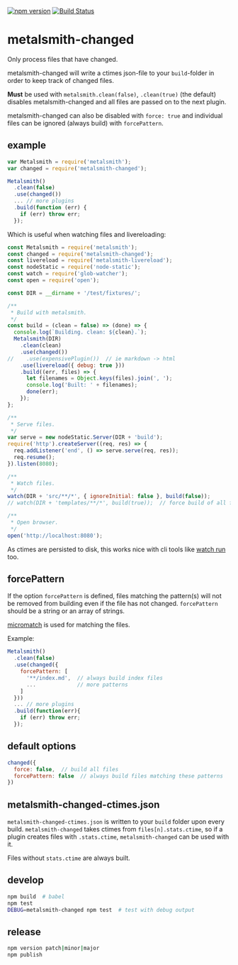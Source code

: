 [![npm version](https://badge.fury.io/js/metalsmith-changed.svg)](https://badge.fury.io/js/metalsmith-changed) [![Build Status](https://travis-ci.org/arve0/metalsmith-changed.svg?branch=master)](https://travis-ci.org/arve0/metalsmith-changed)

# metalsmith-changed
Only process files that have changed.

metalsmith-changed will write a ctimes json-file to your `build`-folder in order to keep track of changed files.

 **Must** be used with `metalsmith.clean(false)`, `.clean(true)` (the default) disables metalsmith-changed and all files are passed on to the next plugin.

 metalsmith-changed can also be disabled with `force: true` and individual files can be ignored (always build) with `forcePattern`.


## example
```js
var Metalsmith = require('metalsmith');
var changed = require('metalsmith-changed');

Metalsmith()
  .clean(false)
  .use(changed())
  ... // more plugins
  .build(function (err) {
    if (err) throw err;
  });
```

Which is useful when watching files and livereloading:
```js
const Metalsmith = require('metalsmith');
const changed = require('metalsmith-changed');
const livereload = require('metalsmith-livereload');
const nodeStatic = require('node-static');
const watch = require('glob-watcher');
const open = require('open');

const DIR = __dirname + '/test/fixtures/';

/**
 * Build with metalsmith.
 */
const build = (clean = false) => (done) => {
  console.log(`Building. clean: ${clean}.`);
  Metalsmith(DIR)
    .clean(clean)
    .use(changed())
//    .use(expensivePlugin())  // ie markdown -> html
    .use(livereload({ debug: true }))
    .build((err, files) => {
      let filenames = Object.keys(files).join(', ');
      console.log('Built: ' + filenames);
      done(err);
    });
};

/**
 * Serve files.
 */
var serve = new nodeStatic.Server(DIR + 'build');
require('http').createServer((req, res) => {
  req.addListener('end', () => serve.serve(req, res));
  req.resume();
}).listen(8080);

/**
 * Watch files.
 */
watch(DIR + 'src/**/*', { ignoreInitial: false }, build(false));
// watch(DIR + 'templates/**/*', build(true));  // force build of all files

/**
 * Open browser.
 */
open('http://localhost:8080');
```

As ctimes are persisted to disk, this works nice with cli tools like [watch run](https://www.npmjs.com/package/watch-run) too.

## forcePattern
If the option `forcePattern` is defined, files matching the pattern(s) will not
be removed from building even if the file has not changed. `forcePattern` should
be a string or an array of strings.

[micromatch](https://github.com/jonschlinkert/micromatch) is used for
matching the files.

Example:
```js
Metalsmith()
  .clean(false)
  .use(changed({
    forcePattern: [
      '**/index.md',  // always build index files
      ...             // more patterns
    ]
  }))
  ... // more plugins
  .build(function(err){
    if (err) throw err;
  });
```


## default options
```js
changed({
  force: false,  // build all files
  forcePattern: false  // always build files matching these patterns
})
```


## metalsmith-changed-ctimes.json
`metalsmith-changed-ctimes.json` is written to your `build` folder upon every build. `metalsmith-changed` takes ctimes from `files[n].stats.ctime`, so if a plugin creates files with `.stats.ctime`, `metalsmith-changed` can be used with it.

Files without `stats.ctime` are always built.


## develop
```sh
npm build  # babel
npm test
DEBUG=metalsmith-changed npm test  # test with debug output
```

## release
```sh
npm version patch|minor|major
npm publish
```
